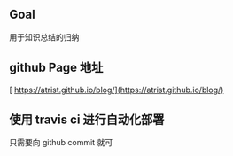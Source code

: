 ## Goal
用于知识总结的归纳
## github Page 地址

[ https://atrist.github.io/blog/](https://atrist.github.io/blog/)

## 使用 travis ci 进行自动化部署
只需要向 github commit 就可
